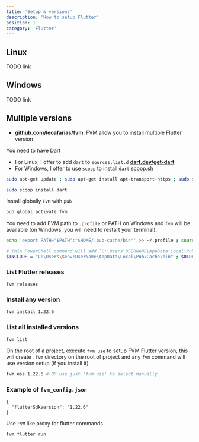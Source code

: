 ```yaml
---
title: 'Setup & versions'
description: 'How to setup Flutter'
position: 1
category: 'Flutter'
---
```


## Linux

TODO link

## Windows

TODO link

## Multiple versions

- [**github.com/leoafarias/fvm**](https://github.com/leoafarias/fvm): FVM allow you to install multiple Flutter version

You need to have Dart

- For Linux, I offer to add `dart` to `sources.list.d` [**dart.dev/get-dart**](https://dart.dev/get-dart)
- For Windows, I offer to use `scoop` to install `dart` [scoop.sh](https://scoop.sh)

<content-code-group>
  <content-code-block label="Linux" active>

  ```bash
  sudo apt-get update ; sudo apt-get install apt-transport-https ; sudo sh -c 'wget -qO- https://dl-ssl.google.com/linux/linux_signing_key.pub | apt-key add -' ; sudo sh -c 'wget -qO- https://storage.googleapis.com/download.dartlang.org/linux/debian/dart_stable.list > /etc/apt/sources.list.d/dart_stable.list' ; sudo apt-get update ; sudo apt-get install dart ; echo 'export PATH="$PATH:/usr/lib/dart/bin"' >> ~/.profile ; source ~/.profile
  ```

  </content-code-block>
  <content-code-block label="Windows">

  ```bash
  sudo scoop install dart
  ```

  </content-code-block>
</content-code-group>

Install globally `FVM` with `pub`

```bash
pub global activate fvm
```

You need to add FVM path to `.profile` or PATH on Windows and `fvm` will be available (on Windows, you will need to restart your terminal).

<content-code-group>
  <content-code-block label="Linux" active>

  ```bash
  echo 'export PATH="$PATH":"$HOME/.pub-cache/bin"' >> ~/.profile ; source ~/.profile
  ```

  </content-code-block>
  <content-code-block label="Windows">

  ```bash
  # This PowerShell command will add `C:\Users\USERNAME\AppData\Local\Pub\Cache\bin` to user `Path` in Windows environement variables. You have to restart your current terminal.
  $INCLUDE = "C:\Users\$env:UserName\AppData\Local\Pub\Cache\bin" ; $OLDPATH = [System.Environment]::GetEnvironmentVariable('PATH','user') ; $NEWPATH = "$OLDPATH;$INCLUDE" ; [Environment]::SetEnvironmentVariable("PATH", "$NEWPATH", "user")
  ```

  </content-code-block>
</content-code-group>

### List Flutter releases

```bash
fvm releases
```

### Install any version

```bash
fvm install 1.22.6
```

### List all installed versions

```bash
fvm list
```

On the root of a project, execute `fvm use` to setup FVM Flutter version, this will create `.fvm` directory on the root of project and any `fvm` command will use version setup (if you install it).

```bash
fvm use 1.22.6 # OR use just 'fvm use' to select manually
```

### Example of `fvm_config.json`

```json[.fvm/fvm_config.json]
{
  "flutterSdkVersion": "1.22.6"
}
```

Use `FVM` like proxy for flutter commands

```bash
fvm flutter run
```
